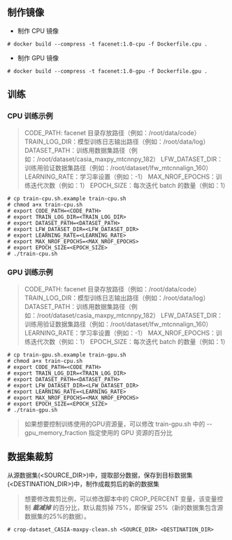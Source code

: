 ## 制作镜像

* 制作 CPU 镜像

```
# docker build --compress -t facenet:1.0-cpu -f Dockerfile.cpu .

```

* 制作 GPU 镜像

```
# docker build --compress -t facenet:1.0-gpu -f Dockerfile.gpu .
```

## 训练

### CPU 训练示例

> CODE_PATH: facenet 目录存放路径（例如：/root/data/code）
> TRAIN_LOG_DIR：模型训练日志输出路径（例如：/root/data/log）
> DATASET_PATH：训练用数据集路径（例如：/root/dataset/casia_maxpy_mtcnnpy_182）
> LFW_DATASET_DIR：训练用验证数据集路径（例如：/root/dataset/lfw_mtcnnalign_160）
> LEARNING_RATE：学习率设置（例如：-1）
> MAX_NROF_EPOCHS：训练迭代次数（例如：1）
> EPOCH_SIZE：每次迭代 batch 的数量（例如：1）

```
# cp train-cpu.sh.example train-cpu.sh
# chmod a+x train-cpu.sh
# export CODE_PATH=<CODE_PATH>
# export TRAIN_LOG_DIR=<TRAIN_LOG_DIR>
# export DATASET_PATH=<DATASET_PATH>
# export LFW_DATASET_DIR=<LFW_DATASET_DIR>
# export LEARNING_RATE=<LEARNING_RATE>
# export MAX_NROF_EPOCHS=<MAX_NROF_EPOCHS>
# export EPOCH_SIZE=<EPOCH_SIZE>
# ./train-cpu.sh
```

### GPU 训练示例

> CODE_PATH: facenet 目录存放路径（例如：/root/data/code）
> TRAIN_LOG_DIR：模型训练日志输出路径（例如：/root/data/log）
> DATASET_PATH：训练用数据集路径（例如：/root/dataset/casia_maxpy_mtcnnpy_182）
> LFW_DATASET_DIR：训练用验证数据集路径（例如：/root/dataset/lfw_mtcnnalign_160）
> LEARNING_RATE：学习率设置（例如：-1）
> MAX_NROF_EPOCHS：训练迭代次数（例如：1）
> EPOCH_SIZE：每次迭代 batch 的数量（例如：1）

```
# cp train-gpu.sh.example train-gpu.sh
# chmod a+x train-cpu.sh
# export CODE_PATH=<CODE_PATH>
# export TRAIN_LOG_DIR=<TRAIN_LOG_DIR>
# export DATASET_PATH=<DATASET_PATH>
# export LFW_DATASET_DIR=<LFW_DATASET_DIR>
# export LEARNING_RATE=<LEARNING_RATE>
# export MAX_NROF_EPOCHS=<MAX_NROF_EPOCHS>
# export EPOCH_SIZE=<EPOCH_SIZE>
# ./train-gpu.sh
```

> 如果想要控制训练使用的GPU资源量，可以修改 train-gpu.sh 中的 --gpu_memory_fraction 指定使用的 GPU 资源的百分比


## 数据集裁剪

从源数据集(<SOURCE_DIR>)中，提取部分数据，保存到目标数据集(<DESTINATION_DIR>)中，制作成裁剪后的新的数据集

> 想要修改裁剪比例，可以修改脚本中的 CROP_PERCENT 变量，该变量控制 ***裁减掉*** 的百分比，默认裁剪掉 75%，即保留 25%（新的数据集包含源数据集的25%的数据）。

```
# crop-dataset_CASIA-maxpy-clean.sh <SOURCE_DIR> <DESTINATION_DIR>
```
